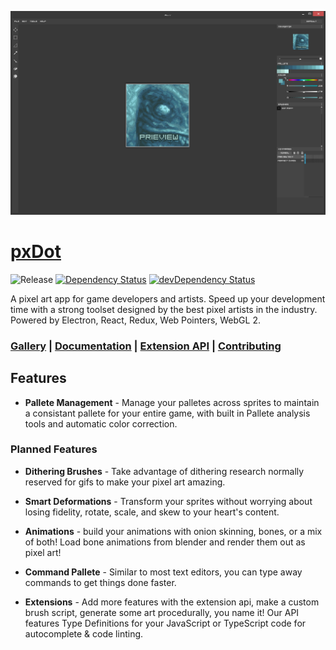 [![Screenshot][website-img]][website-url]

# [pxDot](https://pxdot.com)

![Release][release-img] [![Dependency Status][david-img]][david-url] [![devDependency Status][david-dev-img]][david-dev-url]

A pixel art app for game developers and artists. Speed up your development time with a strong toolset designed by the best pixel artists in the industry. Powered by Electron, React, Redux, Web Pointers, WebGL 2.

### [Gallery](/docs/gallery/readme.md) | [Documentation](/docs/readme.md) | [Extension API](/docs/extensions/readme.md) | [Contributing](docs/contributing.md)

## Features

- **Pallete Management** - Manage your palletes across sprites to maintain a consistant pallete for your entire game, with built in Pallete analysis tools and automatic color correction.

### Planned Features

- **Dithering Brushes** - Take advantage of dithering research normally reserved for gifs to make your pixel art amazing.

- **Smart Deformations** - Transform your sprites without worrying about losing fidelity, rotate, scale, and skew to your heart's content.

- **Animations** - build your animations with onion skinning, bones, or a mix of both! Load bone animations from blender and render them out as pixel art!

- **Command Pallete** - Similar to most text editors, you can type away commands to get things done faster.

- **Extensions** - Add more features with the extension api, make a custom brush script, generate some art procedurally, you name it! Our API features Type Definitions for your JavaScript or TypeScript code for autocomplete & code linting.

[website-img]: assets/brand/screenshot.png
[website-url]: https://pxdot.com
[release-img]: https://img.shields.io/badge/release-0.1.0-4dbfcc.svg?style=flat-square
[license-img]: http://img.shields.io/:license-mit-blue.svg?style=flat-square
[license-url]: https://opensource.org/licenses/MIT
[david-url]: https://david-dm.org/alaingalvan/pxdot
[david-img]: https://david-dm.org/alaingalvan/pxdot.svg?style=flat-square
[david-dev-url]: https://david-dm.org/alaingalvan/pxdot#info=devDependencies
[david-dev-img]: https://david-dm.org/alaingalvan/pxdot/dev-status.svg?style=flat-square
[npm-img]: https://img.shields.io/npm/v/pxdot.svg?style=flat-square
[npm-url]: http://npm.im/pxdot
[coveralls-img]: https://coveralls.io/repos/github/alaingalvan/pxdot/badge.svg?branch=master&style=flat-square
[coveralls-url]:https://coveralls.io/github/alaingalvan/pxdot